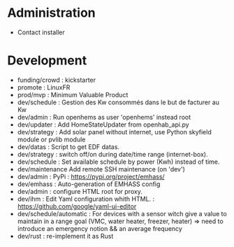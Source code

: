 # Administration
- Contact installer

# Development
- funding/crowd : kickstarter
- promote : LinuxFR
- prod/mvp : Minimum Valuable Product
- dev/schedule : Gestion des Kw consommés dans le but de facturer au Kw
- dev/admin : Run openhems as user 'openhems' instead root
- dev/updater : Add HomeStateUpdater from openhab_api.py
- dev/strategy : Add solar panel without internet, use Python skyfield module or pvlib module
- dev/datas : Script to get EDF datas.
- dev/strategy : switch off/on during date/time range (internet-box).
- dev/schedule : Set available schedule by power (Kwh) instead of time.
- dev/maintenance Add remote SSH maintenance (on 'dev')
- dev/admin : PyPi : https://pypi.org/project/emhass/
- dev/emhass : Auto-generation of EMHASS config
- dev/admin : configure HTML root for proxy.
- dev/ihm : Edit Yaml configuration whith HTML. : https://github.com/google/yaml-ui-editor
- dev/schedule/automatic : For devices with a sensor witch give a value to maintain in a range goal (VMC, water heater, freezer, heater) => need to introduce an emergency notion && an average frequency
- dev/rust : re-implement it as Rust
